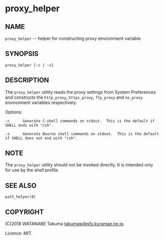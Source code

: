 # proxy_helper

## NAME

`proxy_helper` -- helper for constructing proxy environment variable

## SYNOPSIS

    proxy_helper [-c | -s]

## DESCRIPTION

The `proxy_helper` utility reads the proxy settings from System Preferences and constructs
the `http_proxy`, `https_proxy`, `ftp_proxy` and `no_proxy` environment variables respectively.

Options:

    -c      Generate C-shell commands on stdout.  This is the default if SHELL ends with "csh".

    -s      Generate Bourne shell commands on stdout.  This is the default if SHELL does not end with "csh".

## NOTE

The `proxy_helper` utility should not be invoked directly.
It is intended only for use by the shell profile.

## SEE ALSO

`path_helper(8)`

## COPYRIGHT

(C)2018 WATANABE Takuma takumaw@sfo.kuramae.ne.jp.

Licence: MIT.
